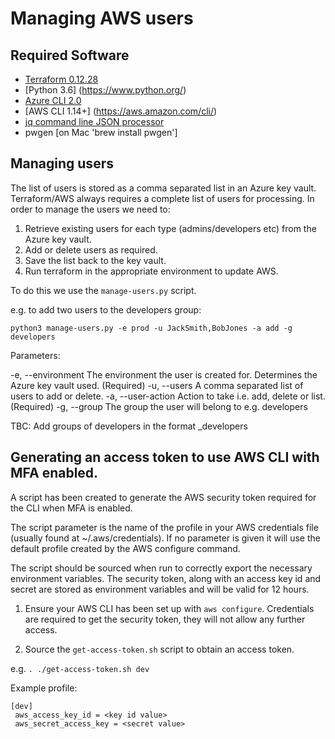# Managing AWS users

## Required Software

 * [Terraform 0.12.28](http://terraform.io/)
 * [Python 3.6] (https://www.python.org/)
 * [Azure CLI 2.0](https://docs.microsoft.com/en-us/cli/azure/install-azure-cli?view=azure-cli-latest)
 * [AWS CLI 1.14+] (https://aws.amazon.com/cli/)
 * [jq command line JSON processor](https://stedolan.github.io/jq/)
 * pwgen [on Mac 'brew install pwgen']

## Managing users

The list of users is stored as a comma separated list in an Azure key vault. Terraform/AWS always requires a complete list of users for processing. In order to manage the users we need to:

1. Retrieve existing users for each type (admins/developers etc) from the Azure key vault.
2. Add or delete users as required.
3. Save the list back to the key vault.
4. Run terraform in the appropriate environment to update AWS.

To do this we use the ```manage-users.py``` script.

e.g. to add two users to the developers group:

```python3 manage-users.py -e prod -u JackSmith,BobJones -a add -g developers```

Parameters:

-e, --environment The environment the user is created for. Determines the Azure key vault used. (Required)
-u, --users A comma separated list of users to add or delete.
-a, --user-action Action to take i.e. add, delete or list. (Required)
-g, --group The group the user will belong to e.g. developers  

TBC: Add groups of developers in the format <dev team>_developers   



## Generating an access token to use AWS CLI with MFA enabled.

A script has been created to generate the AWS security token required for the CLI when MFA is enabled.

The script parameter is the name of the profile in your AWS credentials file (usually found at ~/.aws/credentials). If no parameter is given it will use the default profile created by the AWS configure command.

The script should be sourced when run to correctly export the necessary environment variables. The security token, along with an access key id and secret are stored as environment variables and will be valid for 12 hours.

1. Ensure your AWS CLI has been set up with ```aws configure```. Credentials are required to get the security token, they will not allow any further access.

2. Source the ```get-access-token.sh``` script to obtain an access token.

e.g. ```. ./get-access-token.sh dev```

Example profile:

```
[dev]
 aws_access_key_id = <key id value>
 aws_secret_access_key = <secret value>
```
